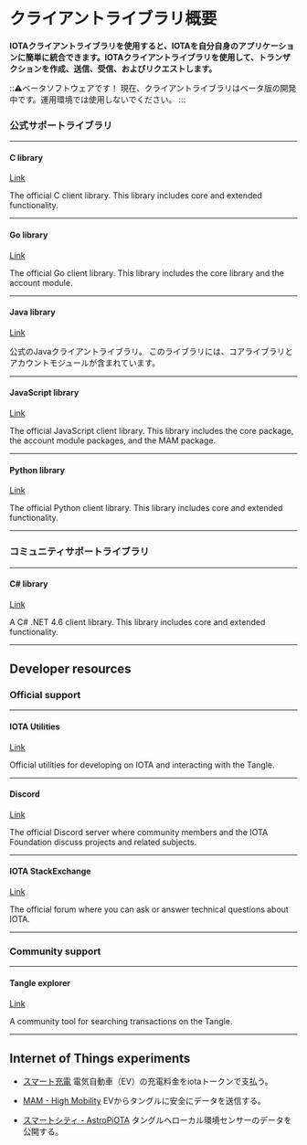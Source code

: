 # クライアントライブラリ概要
<!-- # Client libraries overview -->

**IOTAクライアントライブラリを使用すると、IOTAを自分自身のアプリケーションに簡単に統合できます。IOTAクライアントライブラリを使用して、トランザクションを作成、送信、受信、およびリクエストします。**
<!-- **The IOTA client libraries make it easy for you to integrate IOTA into your own applications. Use them to create, send, receive, and request transactions.** -->

:::warning:ベータソフトウェアです！
現在、クライアントライブラリはベータ版の開発中です。運用環境では使用しないでください。
:::
<!-- :::warning:Beta software -->
<!-- The client libraries are currently in beta development, and you should not use them in production environments. -->
<!-- ::: -->

### **公式サポートライブラリ** ###
<!-- ### **Official support** ### -->

---------------
#### **C library** ####
[Link](https://github.com/iotaledger/entangled/tree/develop/cclient)

The official C client library. This library includes core and extended functionality.

---

#### **Go library** ####
[Link](../getting-started/go-quickstart.md)

The official Go client library. This library includes the core library and the account module.

---

#### **Java library** ####
[Link](../getting-started/java-quickstart.md)

公式のJavaクライアントライブラリ。 このライブラリには、コアライブラリとアカウントモジュールが含まれています。
<!-- The official Java client library. This library includes the core library and the account module. -->

---

#### **JavaScript library** ####
[Link](../getting-started/js-quickstart.md)

The official JavaScript client library. This library includes the core package, the account module packages, and the MAM package.

---

#### **Python library** ####
[Link](../getting-started/python-quickstart.md)

The official Python client library. This library includes core and extended functionality.

---------------

### __コミュニティサポートライブラリ__ ###

---------------
#### __C# library__ ####
[Link](https://github.com/iota-community/tangle-.net)

A C# .NET 4.6 client library. This library includes core and extended functionality.

---------------

## Developer resources

### **Official support** ###

---------------

#### **IOTA Utilities** ####
[Link](https://utils.iota.org)

Official utilities for developing on IOTA and interacting with the Tangle.

---

#### **Discord** ####
[Link](https://discord.iota.org)

The official Discord server where community members and the IOTA Foundation discuss projects and related subjects.

---

#### **IOTA StackExchange** ####
[Link](https://iota.stackexchange.com)

The official forum where you can ask or answer technical questions about IOTA.

---------------

### __Community support__ ###

---------------
#### __Tangle explorer__ ####
[Link](https://thetangle.org)

A community tool for searching transactions on the Tangle.

---------------

## Internet of Things experiments

- [スマート充電](https://github.com/iotaledger/high-mobility-blueprints) 電気自動車（EV）の充電料金をiotaトークンで支払う。
<!-- - [Smart Charging](https://github.com/iotaledger/high-mobility-blueprints) your electric vehicle (EV) and paying with iota tokens -->

- [MAM - High Mobility](https://github.com/iotaledger/high-mobility-blueprints) EVからタングルに安全にデータを送信する。
<!-- - [MAM - High Mobility](https://github.com/iotaledger/high-mobility-blueprints) securely sending data from onboard an EV to the Tangle -->

- [スマートシティ - AstroPiOTA](root://smartcity/0.1/introduction/overview.md) タングルへローカル環境センサーのデータを公開する。
<!-- - [Smart City - AstroPiOTA](root://smartcity/0.1/introduction/overview.md) publishing local environment sensor data to the Tangle -->
